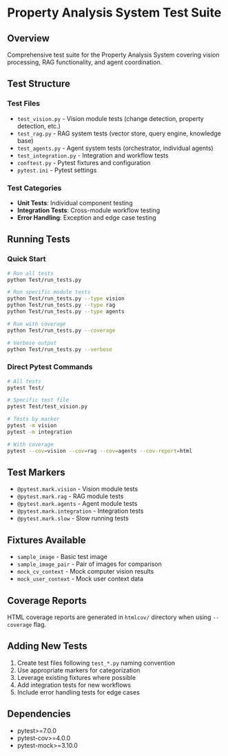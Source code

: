 # Property Analysis System Test Suite

## Overview
Comprehensive test suite for the Property Analysis System covering vision processing, RAG functionality, and agent coordination.

## Test Structure

### Test Files
- `test_vision.py` - Vision module tests (change detection, property detection, etc.)
- `test_rag.py` - RAG system tests (vector store, query engine, knowledge base)
- `test_agents.py` - Agent system tests (orchestrator, individual agents)
- `test_integration.py` - Integration and workflow tests
- `conftest.py` - Pytest fixtures and configuration
- `pytest.ini` - Pytest settings

### Test Categories
- **Unit Tests**: Individual component testing
- **Integration Tests**: Cross-module workflow testing
- **Error Handling**: Exception and edge case testing

## Running Tests

### Quick Start
```bash
# Run all tests
python Test/run_tests.py

# Run specific module tests
python Test/run_tests.py --type vision
python Test/run_tests.py --type rag
python Test/run_tests.py --type agents

# Run with coverage
python Test/run_tests.py --coverage

# Verbose output
python Test/run_tests.py --verbose
```

### Direct Pytest Commands
```bash
# All tests
pytest Test/

# Specific test file
pytest Test/test_vision.py

# Tests by marker
pytest -m vision
pytest -m integration

# With coverage
pytest --cov=vision --cov=rag --cov=agents --cov-report=html
```

## Test Markers
- `@pytest.mark.vision` - Vision module tests
- `@pytest.mark.rag` - RAG module tests
- `@pytest.mark.agents` - Agent module tests
- `@pytest.mark.integration` - Integration tests
- `@pytest.mark.slow` - Slow running tests

## Fixtures Available
- `sample_image` - Basic test image
- `sample_image_pair` - Pair of images for comparison
- `mock_cv_context` - Mock computer vision results
- `mock_user_context` - Mock user context data

## Coverage Reports
HTML coverage reports are generated in `htmlcov/` directory when using `--coverage` flag.

## Adding New Tests
1. Create test files following `test_*.py` naming convention
2. Use appropriate markers for categorization
3. Leverage existing fixtures where possible
4. Add integration tests for new workflows
5. Include error handling tests for edge cases

## Dependencies
- pytest>=7.0.0
- pytest-cov>=4.0.0
- pytest-mock>=3.10.0